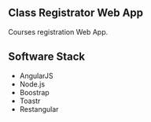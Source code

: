 ## Class Registrator Web App ##

Courses registration Web App.

## Software Stack  ##

- AngularJS
- Node.js
- Boostrap
- Toastr
- Restangular

